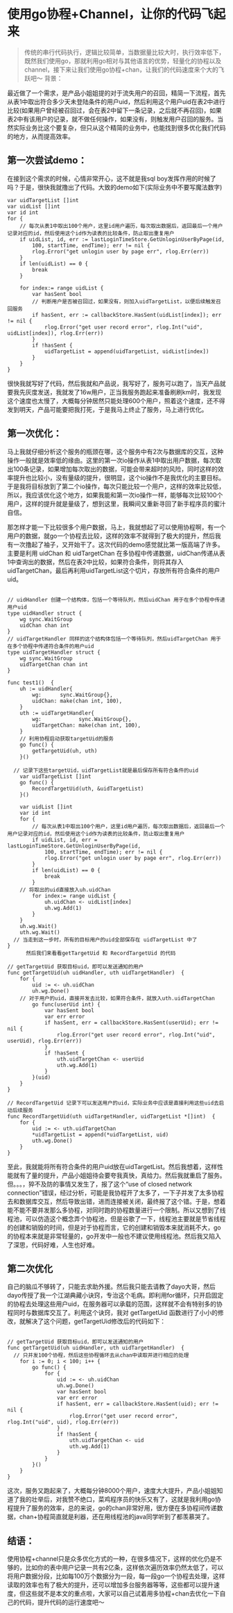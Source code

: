 # 使用go协程+Channel，让你的代码飞起来

> 传统的串行代码执行，逻辑比较简单，当数据量比较大时，执行效率低下，既然我们使用go，那就利用go相对与其他语言的优势，轻量化的协程以及channel，接下来让我们使用go协程+chan，让我们的代码速度来个大的飞跃吧～
背景：  

最近做了一个需求，是产品小姐姐提的对于流失用户的召回，精简一下流程，首先从表1中取出符合多少天未登陆条件的用户uid，然后利用这个用户uid在表2中进行比较(如果用户曾经被召回过，会在表2中留下一条记录，之后就不再召回)，如果表2中有该用户的记录，就不做任何操作，如果没有，则触发用户召回的服务。当然实际业务比这个要复杂，但只从这个精简的业务中，也能找到很多优化我们代码的地方，从而提高效率。

## 第一次尝试demo：

 在接到这个需求的时候，心情非常开心，这不就是我sql boy发挥作用的时候了吗？于是，很快我就撸出了代码。大致的demo如下(实际业务中不要写魔法数字)

```
var uidTargetList []int
var uidList []int
var id int
for {
    // 每次从表1中取出100个用户，这里id用户遍历，每次取出数据后，返回最后一个用户记录对应的id，然后使用这个id作为读表的比较条件，防止取出重复用户
    if uidList, id, err := lastLoginTimeStore.GetUnloginUserByPage(id,
        100, startTime, endTime); err != nil {
        rlog.Error("get unlogin user by page err", rlog.Err(err))
    }
    if len(uidList) == 0 {
        break
    }

    for index:= range uidList {
        var hasSent bool
        // 判断用户是否被召回过，如果没有，则加入uidTargetList，以便后续触发召回服务
        if hasSent, err := callbackStore.HasSent(uidList[index]); err != nil {
            rlog.Error("get user record error", rlog.Int("uid", uidList[index]), rlog.Err(err))
        }
        if !hasSent {
            uidTargetList = append(uidTargetList, uidList[index])
        }
    }
}

```

很快我就写好了代码，然后我就和产品说，我写好了，服务可以跑了，当天产品就要我先灰度发送，我就发了16w用户，正当我服务跑起来准备刷刷km时，我发现这个速度也太慢了，大概每分钟居然只能处理600个用户，照着这个速度，还不得发到明天，产品可能要把我打死，于是我马上终止了服务，马上进行优化。


## 第一次优化：

 马上我就仔细分析这个服务的瓶颈在哪，这个服务中有2次与数据库的交互，这种操作一般就是效率低的缘由。这里的第一次io操作从表1中取出用户数据，每次取出100条记录，如果增加每次取出的数据，可能会带来超时的风险，同时这样的效率提升也比较小，没有量级的提升，很明显，这个io操作不是我优化的主要目标。于是我将目标放到了第二个io操作，每次只能比较一个用户，这样的效率比较低，所以，我应该优化这个地方，如果我能和第一次io操作一样，能够每次比较100个用户，这样的提升就是量级了，想到这里，我瞬间又重新寻回了新手程序员的蜜汁自信。

 那怎样才能一下比较很多个用户数据，马上，我就想起了可以使用协程啊，有一个用户的数据，就go一个协程去比较，这样的效率不就得到了极大的提升，然后我有一次撸起了袖子，又开始干了。这次代码的demo感觉就比第一版高端了许多。主要是利用 uidChan 和 uidTargetChan 在多协程中传递数据，uidChan传递从表1中查询出的数据，然后在表2中比较，如果符合条件，则将其存入uidTargetChan，最后再利用uidTargetList这个切片，存放所有符合条件的用户uid。

```

// uidHandler 创建一个结构体，包括一个等待队列，然后uidChan 用于在多个协程中传递用户uid
type uidHandler struct {
    wg sync.WaitGroup
    uidChan chan int
}
// uidTargetHandler 同样的这个结构体包括一个等待队列，然后uidTargetChan 用于在多个协程中传递符合条件的用户uid
type uidTargetHandler struct {
    wg sync.WaitGroup
    uidTargetChan chan int
}

func test1()  {
    uh := uidHandler{
        wg:      sync.WaitGroup{},
        uidChan: make(chan int, 100),
    }
    uth := uidTargetHandler{
        wg:            sync.WaitGroup{},
        uidTargetChan: make(chan int, 100),
    }
    // 利用协程启动获取targetUid的服务
    go func() {
        getTargetUid(uh, uth)
    }()

  // 记录下这些targetUid，uidTargetList就是最后保存所有符合条件的uid
    var uidTargetList []int
    go func() {
        RecordTargetUid(uth, &uidTargetList)
    }()

    var uidList []int
    var id int
    for {
        // 每次从表1中取出100个用户，这里id用户遍历，每次取出数据后，返回最后一个用户记录对应的id，然后使用这个id作为读表的比较条件，防止取出重复用户
        if uidList, id, err = lastLoginTimeStore.GetUnloginUserByPage(id,
            100, startTime, endTime); err != nil {
            rlog.Error("get unlogin user by page err", rlog.Err(err))
        }
        if len(uidList) == 0 {
            break
        }
    // 将取出的uid直接放入uh.uidChan
        for index:= range uidList {
            uh.uidChan <- uidList[index]
            uh.wg.Add(1)
        }
    }
    uh.wg.Wait()
    uth.wg.Wait()
  // 当走到这一步时，所有的目标用户的uid全部保存在 uidTargetList 中了
}
      然后我们来看看getTargetUid 和 RecordTargetUid 的代码

// getTargetUid 获取目标uid，即可以发送通知的用户
func getTargetUid(uh uidHandler, uth uidTargetHandler)  {
    for {
        uid := <- uh.uidChan
        uh.wg.Done()
    // 对于用户的uid，直接并发去比较，如果符合条件，就放入uth.uidTargetChan 
        go func(userUid int) {
            var hasSent bool
            var err error
            if hasSent, err = callbackStore.HasSent(userUid); err != nil {
                rlog.Error("get user record error", rlog.Int("uid", userUid), rlog.Err(err))
            }
            if !hasSent {
                uth.uidTargetChan <- userUid
                uth.wg.Add(1)
            }
        }(uid)
    }
}

// RecordTargetUid 记录下可以发送用户的uid，实际业务中应该是直接利用这些uid去启动后续服务
func RecordTargetUid(uth uidTargetHandler, uidTargetList *[]int)  {
    for {
        uid := <- uth.uidTargetChan
        *uidTargetList = append(*uidTargetList, uid)
        uth.wg.Done()
    }
}

```

至此，我就能将所有符合条件的用户uid放在uidTargetList。然后我想着，这样性能就有了量的提升，产品小姐姐待会要夸我真快，真给力。然后我就重启了服务。但。。。，猝不及防的事情又发生了，报了这个“use of closed network connection”错误，经过分析，可能是我协程开了太多了，一下子并发了太多协程去和数据库交互，然后导致出错，进而连接被关闭，最终报了这个错。于是，想着能不能不要并发那么多协程，对同时跑的协程数量进行一个限制。所以又想到了线程池，可以仿造这个概念弄个协程池，但是谷歌了一下，线程池主要就是节省线程的创建和销毁的时间，但是对于协程而言，它的创建和销毁本来就消耗不大，go的协程本来就是非常轻量的，go开发中一般也不建议使用线程池。然后我又陷入了深思，代码好难，人生也好难。


## 第二次优化

自己的脑瓜不够转了，只能去求助外援。然后我只能去请教了dayo大哥，然后dayo传授了我一个江湖典藏小诀窍，专治这个毛病。即利用for循环，只开启固定的协程去处理这些用户uid，在服务器可以承载的范围，这样就不会有特别多的协程同时与数据库交互了。利用这个诀窍，我对 getTargetUid 函数进行了小小的修改，就解决了这个问题，getTargetUid修改后的代码如下：

```

// getTargetUid 获取目标uid，即可以发送通知的用户
func getTargetUid(uh uidHandler, uth uidTargetHandler)  {
  // 只并发100个协程，然后这些协程循环去从chan中读取并进行相应的处理
    for i := 0; i < 100; i++ {
        go func() {
            for {
                uid := <- uh.uidChan
                uh.wg.Done()
                var hasSent bool
                var err error
                if hasSent, err = callbackStore.HasSent(uid); err != nil {
                    rlog.Error("get user record error", rlog.Int("uid", uid), rlog.Err(err))
                }
                if !hasSent {
                    uth.uidTargetChan <- uid
                    uth.wg.Add(1)
                }
            }
        }()
    }
}

```

这次，服务又跑起来了，大概每分钟8000个用户，速度大大提升，产品小姐姐知道了我的壮举后，对我赞不绝口，菜鸡程序员的快乐又有了，这就是我利用go协程提升了服务的效率，总的来说，go的chan非常好用，很方便在多协程间传递数据，chan+协程简直就是利器，还在用线程池的java同学听到了都羡慕哭了。


## 结语：

 使用协程+channel只是众多优化方式的一种，在很多情况下，这样的优化仍是不够的，比如你的表中用户记录一共有2亿条，这样依次遍历效率仍然太低了，可以将用户数据分段，比如每100万个数据分为一段，每一段go一个协程去处理，这样读取的效率也有了极大的提升，还可以增加多台服务器等等，这些都可以提升速度，但这些就不是本文的重点啦，大家可以自己试着用多协程+chan去优化一下自己的代码，提升代码的运行速度吧～
